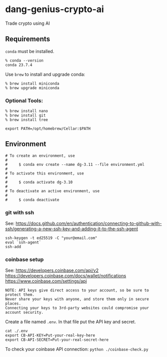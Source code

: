 # dang-genius-crypto-ai
Trade crypto using AI



## Requirements

`conda` must be installed.

```
% conda --version
conda 23.7.4
```

Use `brew` to install and upgrade conda:

```
% brew install miniconda
% brew upgrade miniconda
```

### Optional Tools:

```
% brew install nano
% brew install git
% brew install tree
```

`export PATH=/opt/homebrew/Cellar:$PATH`

## Environment

```
# To create an environment, use
#
#     $ conda env create --name dg-3.11 --file environment.yml 
#
# To activate this environment, use
#
#     $ conda activate dg-3.10
#
# To deactivate an active environment, use
#
#     $ conda deactivate
```

### git with ssh
See: https://docs.github.com/en/authentication/connecting-to-github-with-ssh/generating-a-new-ssh-key-and-adding-it-to-the-ssh-agent
```
ssh-keygen -t ed25519 -C "your@email.com"
eval `ssh-agent`
ssh-add
```

### coinbase setup
See: 
https://developers.coinbase.com/api/v2
https://developers.coinbase.com/docs/wallet/notifications
https://www.coinbase.com/settings/api

```
NOTE: API keys give direct access to your account, so be sure to protect them.
Never share your keys with anyone, and store them only in secure places.
Connecting your keys to 3rd-party websites could compromise your account security.
```

Create a file named `.env`.  In that file put the API key and secret.
```
cat ./.env
export CB-API-KEY=Put-your-real-key-here
export CB-API-SECRET=Put-your-real-secret-here
```

To check your coinbase API connection:
`python ./coinbase-check.py`



